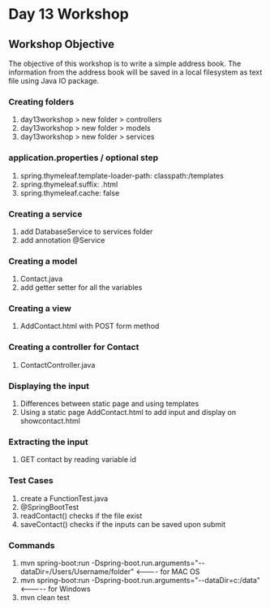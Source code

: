 # Day 13 Workshop

## Workshop Objective

The objective of this workshop is to write a simple address book. The
information from the address book will be saved in a local filesystem as text
file using Java IO package.

### Creating folders
1.  day13workshop  > new folder >  controllers
2.  day13workshop > new folder >  models
3.  day13workshop > new folder > services

###  application.properties / optional step
1. spring.thymeleaf.template-loader-path: classpath:/templates
2. spring.thymeleaf.suffix: .html
3. spring.thymeleaf.cache:  false

### Creating a service
1. add DatabaseService to services folder
2. add annotation @Service 

### Creating a model
1. Contact.java
2. add getter setter for all the variables

### Creating a view
1. AddContact.html with POST form method

### Creating a controller for Contact
1. ContactController.java

### Displaying the input
1. Differences between static page and using templates
2. Using a static page AddContact.html to add input and display on showcontact.html

### Extracting the input
1. GET contact by reading variable id

### Test Cases
1. create a FunctionTest.java
2. @SpringBootTest
3. readContact() checks if the file exist
4. saveContact() checks if the inputs can be saved upon submit

### Commands
1.  mvn spring-boot:run -Dspring-boot.run.arguments="--dataDir=/Users/Username/folder" <---- for MAC OS
2.  mvn spring-boot:run -Dspring-boot.run.arguments="--dataDir=c:/data" <----- for Windows
3.  mvn clean test
